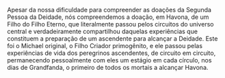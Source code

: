 ﻿Apesar da nossa dificuldade para compreender as doações da Segunda Pessoa da Deidade, nós compreendemos a doação, em Havona, de um Filho do Filho Eterno, que literalmente passou pelos circuitos do universo central e verdadeiramente compartilhou daquelas experiências que constituem a preparação de um ascendente para alcançar a Deidade. Este foi o Michael original, o Filho Criador primogênito, e ele passou pelas experiências de vida dos peregrinos ascendentes, de circuito em circuito, permanecendo pessoalmente com eles um estágio em cada círculo, nos dias de Grandfanda, o primeiro de todos os mortais a alcançar Havona.